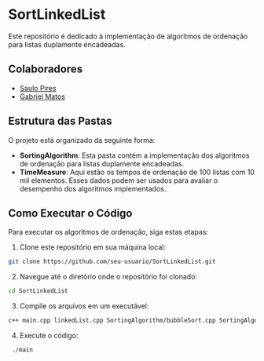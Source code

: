 # SortLinkedList

Este repositório é dedicado à implementação de algoritmos de ordenação para listas duplamente encadeadas.

## Colaboradores
- [Saulo Pires](https://github.com/Saulo-spv)
- [Gabriel Matos](https://github.com/santos-gmatos)

## Estrutura das Pastas

O projeto está organizado da seguinte forma:

- **SortingAlgorithm**: Esta pasta contém a implementação dos algoritmos de ordenação para listas duplamente encadeadas.
- **TimeMeasure**: Aqui estão os tempos de ordenação de 100 listas com 10 mil elementos. Esses dados podem ser usados para avaliar o desempenho dos algoritmos implementados.

## Como Executar o Código

Para executar os algoritmos de ordenação, siga estas etapas:

1. Clone este repositório em sua máquina local:

```bash
git clone https://github.com/seu-usuario/SortLinkedList.git
```

2. Navegue até o diretório onde o repositório foi clonado:

```bash
cd SortLinkedList
```

3. Compile os arquivos em um executável:
```bash
c++ main.cpp linkedList.cpp SortingAlgorithm/bubbleSort.cpp SortingAlgorithm/selectionSort.cpp SortingAlgorithm/insertionSort.cpp SortingAlgorithm/bogoSort.cpp SortingAlgorithm/shellSort.cpp binaryTree.cpp -o main
```

4. Execute o código:
```bash
 ./main
```
